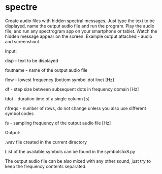 # spectre
Create audio files with hidden spectral messages. Just type the text to be displayed, name the output audio file and run the program. 
Play the audio file, and run any spectrogram app on your smartphone or tablet. Watch the hidden message appear on the screen.
Example output attached - audio and screenshoot. 

Input:

disp - text to be displayed

foutname - name of the output audio file

flow - lowest frequency (bottom symbol dot line) [Hz]

df - step size between subsequent dots in frequency domain [Hz]

tdot - duration time of a single column [s]

nfreqs - number of rows, do not change unless you also use different symbol codes

fs - sampling frequency of the output audio file [Hz]


Output:

.wav file created in the current directory

List of the available symbols can be found in the symbols5x8.py

The output audio file can be also mixed with any other sound, just try to keep the frequency contents separated.
